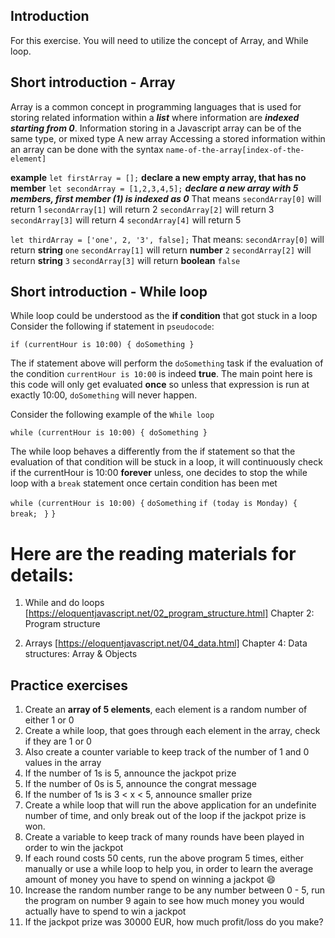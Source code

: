 ## Introduction
For this exercise. You will need to utilize the concept of Array, and While loop.

## Short introduction - Array
Array is a common concept in programming languages that is used for storing related information within a ***list*** where information are ***indexed starting from 0***.
Information storing in a Javascript array can be of the same type, or mixed type
A new array 
Accessing a stored information within an array can be done with the syntax 
`name-of-the-array[index-of-the-element]`

**example**
`let firstArray = [];` **declare a new empty array, that has no member**
`let secondArray = [1,2,3,4,5];` 
***declare a new array with 5 members, first member (1) is indexed as 0***
That means 
`secondArray[0]` will return 1
`secondArray[1]` will return 2
`secondArray[2]` will return 3
`secondArray[3]` will return 4
`secondArray[4]` will return 5

`let thirdArray = ['one', 2, '3', false];`
That means:
`secondArray[0]` will return **string** `one`
`secondArray[1]` will return **number** `2`
`secondArray[2]` will return **string** `3`
`secondArray[3]` will return **boolean** `false`

## Short introduction - While loop
While loop could be understood as the **if condition** that got stuck in a loop
Consider the following if statement in `pseudocode`:

`if (currentHour is 10:00) { doSomething }`

The if statement above will perform the `doSomething` task if the evaluation of the condition `currentHour is 10:00` is indeed **true**. The main point here is this code will only get evaluated **once** so unless that expression is run at exactly 10:00, `doSomething` will never happen.

Consider the following example of the `While loop`

`while (currentHour is 10:00) { doSomething }`

The while loop behaves a differently from the if statement so that the evaluation of that condition will be stuck in a loop, it will continuously check if the currentHour is 10:00 **forever** unless, one decides to stop the while loop with a `break` statement once certain condition has been met

`while (currentHour is 10:00) {` 
    `doSomething`
    `if (today is Monday) {` 
        `break; `
    `}` 
`}`

# Here are the reading materials for details:
1. While and do loops
[https://eloquentjavascript.net/02_program_structure.html] Chapter 2: Program structure

2. Arrays
[https://eloquentjavascript.net/04_data.html] Chapter 4: Data structures: Array & Objects

## Practice exercises

1. Create an **array of 5 elements**, each element is a random number of either 1 or 0
2. Create a while loop, that goes through each element in the array, check if they are 1 or 0
3. Also create a counter variable to keep track of the number of 1 and 0 values in the array
4. If the number of 1s is 5, announce the jackpot prize
5. If the number of 0s is 5, announce the congrat message
6. If the number of 1s is 3 < x < 5, announce smaller prize
7. Create a while loop that will run the above application for an undefinite number of time, and only break out of the loop if the jackpot prize is won. 
8. Create a variable to keep track of many rounds have been played in order to win the jackpot
9. If each round costs 50 cents, run the above program 5 times, either manually or use a while loop to help you, in order to learn the average amount of money you have to spend on winning a jackpot 😄 
10. Increase the random number range to be any number between 0 - 5, run the program on number 9 again to see how much money you would actually have to spend to win a jackpot
11. If the jackpot prize was 30000 EUR, how much profit/loss do you make? 

